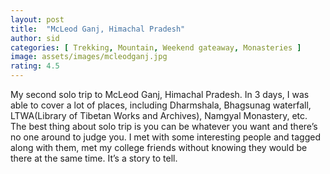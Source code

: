 ```yaml
---
layout: post
title:  "McLeod Ganj, Himachal Pradesh"
author: sid
categories: [ Trekking, Mountain, Weekend gateaway, Monasteries ]
image: assets/images/mcleodganj.jpg
rating: 4.5
---
```

My second solo trip to McLeod Ganj, Himachal Pradesh. In 3 days, I was able to cover a lot of places, including Dharmshala, Bhagsunag waterfall, LTWA(Library of Tibetan Works and Archives), Namgyal Monastery, etc. The best thing about solo trip is you can be whatever you want and there’s no one around to judge you. I met with some interesting people and tagged along with them, met my college friends without knowing they would be there at the same time. It’s a story to tell.

<div class="pa-carousel-widget" style="width:100%; height:480px; display:none;"
  data-link="https://photos.app.goo.gl/h9KeaqLTHVc2N89G7"
  data-title="Snaps during McLeog Ganj trip"
  data-delay="3">
  <object data="https://lh3.googleusercontent.com/HYOs819EGRb1SLycVW_L3YBEY8VgGqTiExarIchR3A0XuKHcZtBmj_Pns35xxpEbOgmVYqEqYWRPyKvVnCG_tPgita66g2E-r7kPnf6uunCPdcO-2rCT4ee35W0NuEpa30IRYkWbd6U=w1920-h1080"></object>
  <object data="https://lh3.googleusercontent.com/4r9ao38GYmHNL30oLO-fL5LL_qsz0Zs9yfXpwWn1nFCupPvitWlbpBzXEYuzqDw119QwqijwIIUcxEVwy-8aCAv75f4nKPdAMMda7HbMY8L2GcCnf_3PZoZlCIGeJMSaiOyisElXKa4=w1920-h1080"></object>
  <object data="https://lh3.googleusercontent.com/8A2bZuO2wD2IUE5cmOVm7Yt_zTW0qXMSqzxUm88UnMfPGV4en1h9Rou441L0CoeRgnhSka4yCYJ2nT2S50fQWcxkRB0GTP5PF1Zc2SXdTgapvPk-gAiI0VsrTz1C-6d5mwo77AQUG0k=w1920-h1080"></object>
  <object data="https://lh3.googleusercontent.com/QmbJMWcX7-LerbcNBtPHljP-1DcG85KBtblys-SZP3UkJ-uIHFI-SohxsAJT8scqc5JUywalbV2caI3Vjg2JlKl1DLLqWt9aNQOei3i9cizeJrGtxjiQLajq8KopXKHxDOkDXOjxOOY=w1920-h1080"></object>
  <object data="https://lh3.googleusercontent.com/QuJQSVCBY0z-sOjddn9QzH-k01uO7SP2YnCU08yphoB_AUBq2WvVM7aMhMPhVSZ-gMbdag75gAnAudfUwv4rql5q0gHurl8bzfgbQVqhASvWMMtFtsgxPkw_u4aKogRH-h9g8rPzUzw=w1920-h1080"></object>
  <object data="https://lh3.googleusercontent.com/bvsgYxpZ1rZ1wNKYmx7g30yunXF-m412QqQYK17cC-roH2pR7R_ZOcXf6E0siz_DzVAdnqrhQ3D5mjUOisY8V1YQyr7LgyePReUONUjDAY7z0ze-j-TjXY1AO5KDbBXUc4htTbW5a0U=w1920-h1080"></object>
  <object data="https://lh3.googleusercontent.com/Kqz79s-HcXslh13cU9vMmvzckPnsIiy4i64k4ZRAI5MqnBAZ4GVLPijboimd9G_FKEwSk2lKQ6ap7kl1KowmNNRmLLMzMsZ8LuB3G7uNZryE_srFPHPTF8DMElHopkVTpZc7Ay-dIgc=w1920-h1080"></object>
  <object data="https://lh3.googleusercontent.com/jXali2_WpLfKTpYQZMe4Eesrd8efM5kIO0TD5NlvoPK0k0ZRkNR1CVBXsoTY6_L8yO1YeGOznZRiPHGiFR2JbXt46lJlCDGJB0LdfwoWi6KxWinyfF6kX3cO4C_5zcY1diHI3_iqkvk=w1920-h1080"></object>
  <object data="https://lh3.googleusercontent.com/BdSaBYpuXHj4kg5p3VgVaqT6aV2ZiOHz1yzCECSblJUzy-c2Y7n0VBALYlumD77SxBRPYD4xGrrMOeRUqfvzu3MTu2hoM2qdEpOgWOXe0M8cgifzTYQrDGCtHXQ-RqQJtY6KOiJWWts=w1920-h1080"></object>
  <object data="https://lh3.googleusercontent.com/_-JDCWkgknkwtpGK0N5FUX4FcBnVZxvIv4NTzniNbnaFC9LQ6czVfdqsZxTeqe3ksmT0SnnqqxcieI5jIXgvkgbvI8wjYvexR0lyLKknBGpzwXVOmu_-QxeluashXfFiCna6lEEM3VM=w1920-h1080"></object>
  <object data="https://lh3.googleusercontent.com/5etk2KJwSuhCgf_MBdvfVOP--kl1rRftoGITZb5_fWoQPnE9h65zaJp3t5R7HQHB4nV04iUuUGnVGs2Mhtyr4c0jbnvNLCz4tBsadvfCbKc5YUQFcAEzBrpP0JSZ3qBDYYnmugacZC8=w1920-h1080"></object>
  <object data="https://lh3.googleusercontent.com/3Iu5YKSrAeUaxFil28MOZg4WykkGtijXjMUjPPH2j18liceF3QHtPyA0Jk7SX4mDBq0lqYmYvPt1mAy1FFhEmklHoWtBPT_TCyX_5E6QC1fYGpCxO9AFYhmYXnl5N3e2cCWRQnxCICY=w1920-h1080"></object>
  <object data="https://lh3.googleusercontent.com/bPQgAmAIW48GwqFaVE1mMTKCpjp91BAj0Ue1OP8oY49PMTqAZJesozjBnbgXLqzcHITjwgjnf8Mk-q3m0qQ_RX9ql2LbKb8vlRI9-aaJRkYDyHiKVTuqslnSWm-vFfZ7PaNQuTFtRAM=w1920-h1080"></object>
  <object data="https://lh3.googleusercontent.com/wKymM3L2K4eZWuxiaYmmGwGNQnj4A_VmR8GH9izai4QcBkFWp3VT4vWPHW349JqqmmIge8E9xC9epP6NH3xw4itDCFyiVSXSURFMv0TxAOPSRcasf7PQWsr9P8j0W_VzVMhYEDlHTtc=w1920-h1080"></object>
  <object data="https://lh3.googleusercontent.com/gyFlkpTXiHEU0YCVW4v753r5CawltVzorU5re_JyHPmuVUXjlXElt7DTBVaUTy_4A9geVTE-aLC0K_PiuMBCHkLjoptCDWySg8eScjUsygYOodGUnmWJmZ1Dz4zvkEL-cdlbYK1Lolo=w1920-h1080"></object>
  <object data="https://lh3.googleusercontent.com/JkrHl2UZP0sCBvTTt2H6MAipmmN8hlspu9TQU1Md6ES-5QeHuG3OW2ZXtZ9HaRK06xFFHG2SSdX6b49vx1Ae7uib5Mx1fIz1FHb5flGL_f_QJjkxeKJvSkWHupE-6o76KYXWFHBJb9Q=w1920-h1080"></object>
  <object data="https://lh3.googleusercontent.com/Y9QloKyZ3TfrFu_hfNhLx4Y2gZ6ZTXaa6f4qfbIn7_sWx3PXFUAqXdlc4-egK5nYH_HffcpTx7WyuRUcYAh2aHvNjP0rnYu-2cLV-2wK61-bnPfHDnlZ2zvT_8AYyBQLUU6w17_RjxM=w1920-h1080"></object>
</div>
<Br/>
